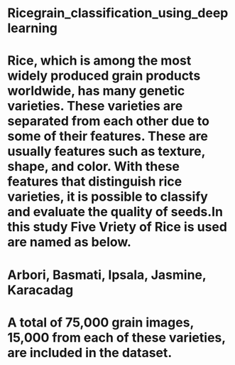# Ricegrain_classification_using_deeplearning
# Rice, which is among the most widely produced grain products worldwide, has many genetic varieties. These varieties are separated from each other due to some of their features. These are usually features such as texture, shape, and color. With these features that distinguish rice varieties, it is possible to classify and evaluate the quality of seeds.In this study Five Vriety of Rice is used are named as below.

# Arbori, Basmati, Ipsala, Jasmine, Karacadag
# A total of 75,000 grain images, 15,000 from each of these varieties, are included in the dataset.
